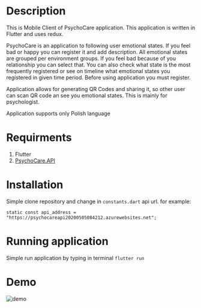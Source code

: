 # Description
This is Mobile Client of PsychoCare application. This application is written in Flutter and uses redux.

PsychoCare is an application to following user emotional states. If you feel bad or happy you can register it and add description. All emotional states are grouped per environment groups. If you feel bad because of you relationship you can select that. You can also check what state is the most frequently registered or see on timeline what emotional states you registered in given time period. Before using application you must register.

Application allows for generating QR Codes and sharing it, so other user can scan QR code an see you emotional states. This is mainly for psychologist.

Application supports only Polish language

# Requirments

1. Flutter
2. [PsychoCare.API](https://github.com/gtteamamxx/PsychoCare.API)

# Installation
Simple clone repository and change in `constants.dart` api url.
for example: 
```
static const api_address = "https://psychocareapi20200505084212.azurewebsites.net";
```

# Running application
Simple run application by typing in terminal `flutter run`

# Demo
![demo](https://github.com/gtteamamxx/PsychoCare.Client/blob/master/gif.gif)
